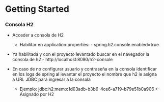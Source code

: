 # Getting Started


### Consola H2

- Acceder a consola de H2
	- Habilitar en application.properties: 
			- spring.h2.console.enabled=true
- Ya habilitada y con el proyecto levantado buscar en el navegador la consola de h2
		- http://localhost:8080/h2-console

- En caso de no configurar usuario y contraseña en la consola identificar en los logs de spring al levantar el proyecto el nombre que h2 le asigna a URL JDBC para ingresar a la consola
	- Ejemplo: jdbc:h2:mem:c1d03adb-b3b6-4ce6-a719-b79e51b0a906 <- Asignado por H2